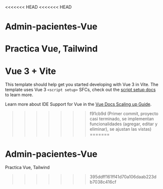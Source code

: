 <<<<<<< HEAD
<<<<<<< HEAD
# Admin-pacientes-Vue
Practica Vue, Tailwind
=======
# Vue 3 + Vite

This template should help get you started developing with Vue 3 in Vite. The template uses Vue 3 `<script setup>` SFCs, check out the [script setup docs](https://v3.vuejs.org/api/sfc-script-setup.html#sfc-script-setup) to learn more.

Learn more about IDE Support for Vue in the [Vue Docs Scaling up Guide](https://vuejs.org/guide/scaling-up/tooling.html#ide-support).
>>>>>>> f91cb9d (Primer commit, proyecto casi terminado, se implementan funcionalidades (agregar, editar y eliminar), se ajustan las vistas)
=======
# Admin-pacientes-Vue
Practica Vue, Tailwind
>>>>>>> 395ddff161ff41d70a106daab223db7038c416cf
